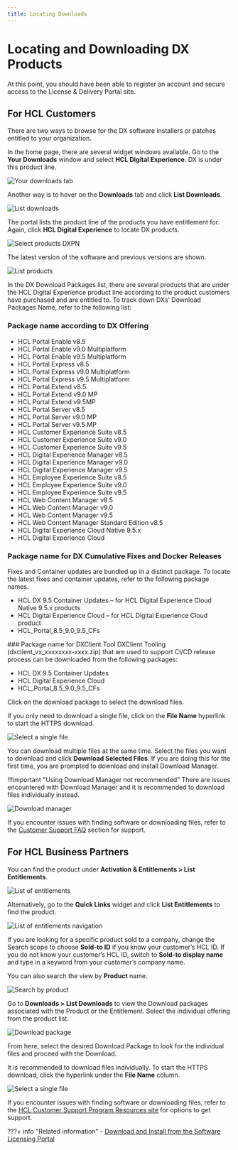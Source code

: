 ```yaml
---
title: Locating Downloads
---
```

# Locating and Downloading DX Products

At this point, you should have been able to register an account and secure access to the License & Delivery Portal site.

## For HCL Customers

There are two ways to browse for the DX software installers or patches entitled to your organization.

In the home page, there are several widget windows available. Go to the **Your Downloads** window and select **HCL Digital Experience**. DX is under this product line.

![Your downloads tab](images/downloadportal.png)

Another way is to hover on the **Downloads** tab and click **List Downloads**.

![List downloads](images/download2.png)

The portal lists the product line of the products you have entitlement for. Again, click **HCL Digital Experience** to locate DX products.

![Select products DXPN](images/downloadslist.png)

The latest version of the software and previous versions are shown.

![List products](images/download4.png)

In the DX Download Packages list, there are several products that are under the HCL Digital Experience product line according to the product customers have purchased and are entitled to. To track down DXs’ Download Packages Name, refer to the following list:

### Package name according to DX Offering
* HCL Portal Enable v8.5
* HCL Portal Enable v9.0 Multiplatform
* HCL Portal Enable v9.5 Multiplatform
* HCL Portal Express v8.5
* HCL Portal Express v9.0 Multiplatform
* HCL Portal Express v9.5 Multiplatform
* HCL Portal Extend v8.5
* HCL Portal Extend v9.0 MP
* HCL Portal Extend v9.5MP
* HCL Portal Server v8.5
* HCL Portal Server v9.0 MP
* HCL Portal Server v9.5 MP
* HCL Customer Experience Suite v8.5
* HCL Customer Experience Suite v9.0
* HCL Customer Experience Suite v9.5
* HCL Digital Experience Manager v8.5
* HCL Digital Experience Manager v9.0
* HCL Digital Experience Manager v9.5
* HCL Employee Experience Suite v8.5
* HCL Employee Experience Suite v9.0
* HCL Employee Experience Suite v9.5
* HCL Web Content Manager v8.5
* HCL Web Content Manager v9.0
* HCL Web Content Manager v9.5
* HCL Web Content Manager Standard Edition v8.5
* HCL Digital Experience Cloud Native 9.5.x
* HCL Digital Experience Cloud


### Package name for DX Cumulative Fixes and Docker Releases
Fixes and Container updates are bundled up in a distinct package. To locate the latest fixes and container updates, refer to the following package names.

* HCL DX 9.5 Container Updates – for HCL Digital Experience Cloud Native 9.5.x products
* HCL Digital Experience Cloud – for HCL Digital Experience Cloud product
* HCL_Portal_8.5_9.0_9.5_CFs

<!---### Package name for DX Tech Preview
We also have Tech Preview releases of HCL DX Content Composer, Digital Asset Management, and the Experience API. These can be deployed for evaluation only on the OpenShift or Amazon EKS environments, and downloaded from the below package:

* HCL DX 9.5 Tech Previews-->

### Package name for DXClient Tool
DXClient Tooling (dxclient_vx_xxxxxxxx-xxxx.zip) that are used to support CI/CD release process can be downloaded from the following packages:

* HCL DX 9.5 Container Updates
* HCL Digital Experience Cloud
* HCL_Portal_8.5_9.0_9.5_CFs

Click on the download package to select the download files.

If you only need to download a single file, click on the **File Name** hyperlink to start the HTTPS download.

![Select a single file](images/containerupdates.png)

You can download multiple files at the same time. Select the files you want to download and click **Download Selected Files**. If you are doing this for the first time, you are prompted to download and install Download Manager.

!!!important "Using Download Manager not recommended"
    There are issues encountered with Download Manager and it is recommended to download files individually instead.

![Download manager](images/downloadfiles.png)

If you encounter issues with finding  software or downloading files, refer to the [Customer Support FAQ](support-faqs.md) section for support.

## For HCL Business Partners

You can find the product under **Activation & Entitlements > List Entitlements**.

![List of entitlements](images/download7.png)

Alternatively, go to the **Quick Links** widget and click **List Entitlements** to find the product.

![List of entitlements navigation](images/download8.png)

If you are looking for a specific product sold to a company, change the Search scope to choose **Sold-to ID** if you know your customer’s HCL ID. If you do not know your customer’s HCL ID, switch to **Sold-to display name** and type in a keyword from your customer’s company name.
<!---
![Sold-to search](images/download9.png)
-->
You can also search the view by **Product** name.

![Search by product](images/download10.png)

<!--To be able to tell which Download Packages are associated with the Product or the Entitlement, click the **Download Now** button.

![Download now](images/download11.png)


The following is a sample list of Download Packages associated with the selected entitlement.

![List of downloads](images/download12.png)-->

Go to **Downloads > List Downloads** to view the Download packages associated with the Product or the Entitlement. Select the individual offering from the product list. 

![Download package](images/downloadpackage.png)

From here, select the desired Download Package to look for the individual files and proceed with the Download.

It is recommended to download files individually. To start the HTTPS download, click the hyperlink under the **File Name** column.

![Select a single file](images/download13.png)

<!--You can download multiple files at the same time by selecting the files you want to download and clicking **Download Selected Files**. If you are doing this for the first time, you are prompted to download and install Download Manager.

!!!important "Using Download Manager not recommended"
    There are issues encountered with Download Manager and it is recommended to download files individually instead.

![Download manager](images/download14.png)-->

If you encounter issues with finding software or downloading files, refer to the [HCL Customer Support Program Resources site](https://support.hcltechsw.com/csm) for options to get support.

???+ info "Related information"
    - [Download and Install from the Software Licensing Portal](../../../get_started/download/software_licensing_portal/index.md)
